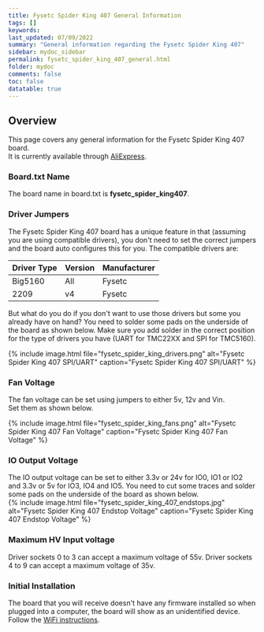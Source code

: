 ```yaml
---
title: Fysetc Spider King 407 General Information
tags: []
keywords: 
last_updated: 07/09/2022
summary: "General information regarding the Fysetc Spider King 407"
sidebar: mydoc_sidebar
permalink: fysetc_spider_king_407_general.html
folder: mydoc
comments: false
toc: false
datatable: true
---
```


## Overview

This page covers any general information for the Fysetc Spider King 407 board.  
It is currently available through [AliExpress](https://s.click.aliexpress.com/e/_DElhit3).  

### Board.txt Name

The board name in board.txt is **fysetc_spider_king407**.

### Driver Jumpers

The Fysetc Spider King 407 board has a unique feature in that (assuming you are using compatible drivers), you don't need to set the correct jumpers and the board auto configures this for you.
The compatible drivers are:

<div class="datatable-begin"></div>

|Driver Type|Version|Manufacturer|
| :------------- |:-------------|:-------------|
|Big5160|All|Fysetc|
|2209|v4|Fysetc|

<div class="datatable-end"></div>

But what do you do if you don't want to use those drivers but some you already have on hand?
You need to solder some pads on the underside of the board as shown below. Make sure you add solder in the correct position for the type of drivers you have (UART for TMC22XX and SPI for TMC5160).  

{% include image.html file="fysetc_spider_king_drivers.png" alt="Fysetc Spider King 407 SPI/UART" caption="Fysetc Spider King 407 SPI/UART" %}

### Fan Voltage

The fan voltage can be set using jumpers to either 5v, 12v and Vin.  
Set them as shown below.  

{% include image.html file="fysetc_spider_king_fans.png" alt="Fysetc Spider King 407 Fan Voltage" caption="Fysetc Spider King 407 Fan Voltage" %}

### IO Output Voltage

The IO output voltage can be set to either 3.3v or 24v for IO0, IO1 or IO2 and 3.3v or 5v for IO3, IO4 and IO5.
You need to cut some traces and solder some pads on the underside of the board as shown below.  
{% include image.html file="fysetc_spider_king_407_endstops.jpg" alt="Fysetc Spider King 407 Endstop Voltage" caption="Fysetc Spider King 407 Endstop Voltage" %}

### Maximum HV Input voltage

Driver sockets 0 to 3 can accept a maximum voltage of 55v. Driver sockets 4 to 9 can accept a maximum voltage of 35v.  

### Initial Installation

The board that you will receive doesn't have any firmware installed so when plugged into a computer, the board will show as an unidentified device.
Follow the [WiFi instructions](fysetc_spider_king_407_connected_wifi.html).
